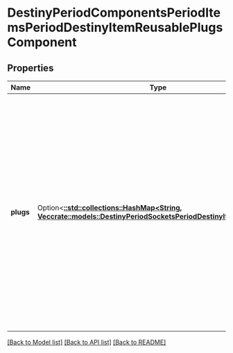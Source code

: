 # DestinyPeriodComponentsPeriodItemsPeriodDestinyItemReusablePlugsComponent

## Properties

Name | Type | Description | Notes
------------ | ------------- | ------------- | -------------
**plugs** | Option<[**::std::collections::HashMap<String, Vec<crate::models::DestinyPeriodSocketsPeriodDestinyItemPlugBase>>**](array.md)> | If the item supports reusable plugs, this is the list of plugs that are allowed to be used for the socket, and any relevant information about whether they are \"enabled\", whether they are allowed to be inserted, and any other information such as objectives.   A Reusable Plug is a plug that you can always insert into this socket as long as its insertion rules are passed, regardless of whether or not you have the plug in your inventory. An example of it failing an insertion rule would be if it has an Objective that needs to be completed before it can be inserted, and that objective hasn't been completed yet.   In practice, a socket will *either* have reusable plugs *or* it will allow for plugs in your inventory to be inserted. See DestinyInventoryItemDefinition.socket for more info.   KEY = The INDEX into the item's list of sockets. VALUE = The set of plugs for that socket.   If a socket doesn't have any reusable plugs defined at the item scope, there will be no entry for that socket. | [optional]

[[Back to Model list]](../README.md#documentation-for-models) [[Back to API list]](../README.md#documentation-for-api-endpoints) [[Back to README]](../README.md)


